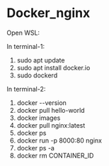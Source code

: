 # Docker_nginx

Open WSL:

In terminal-1:
1. sudo apt update
2. sudo apt install docker.io
3. sudo dockerd

In terminal-2:
1. docker --version
2. docker pull hello-world
3. docker images
4. docker pull nginx:latest
5. docker ps
6. docker run -p 8000:80 nginx
7. docker ps -a
8. docker rm CONTAINER_ID
